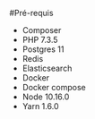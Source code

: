 #Pré-requis
- Composer
- PHP 7.3.5
- Postgres 11
- Redis
- Elasticsearch
- Docker
- Docker compose
- Node 10.16.0
- Yarn 1.6.0

